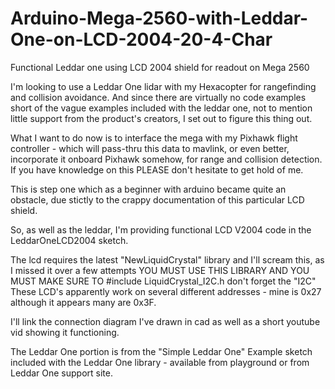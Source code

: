 # Arduino-Mega-2560-with-Leddar-One-on-LCD-2004-20-4-Char
Functional Leddar one using LCD 2004 shield for readout on Mega 2560

I'm looking to use a Leddar One lidar with my Hexacopter for rangefinding and collision avoidance.
And since there are virtually no code examples short of the vague examples included with the leddar one,
not to mention little support from the product's creators, I set out to figure this thing out.

What I want to do now is to interface the mega with my Pixhawk flight controller - which will pass-thru this
data to mavlink, or even better, incorporate it onboard Pixhawk somehow, for range and collision detection.
If you have knowledge on this PLEASE don't hesitate to get hold of me.

This is step one which as a beginner with arduino became quite an obstacle, due stictly to the crappy documentation
of this particular LCD shield.

So, as well as the leddar, I'm providing functional LCD V2004 code in the LeddarOneLCD2004 sketch.

The lcd requires the latest "NewLiquidCrystal" library and I'll scream this, as I missed it over a few attempts
YOU MUST USE THIS LIBRARY AND YOU MUST MAKE SURE TO #include LiquidCrystal_I2C.h
don't forget the "I2C"
These LCD's apparently work on several different addresses - mine is 0x27 although it appears many are 0x3F.

I'll link the connection diagram I've drawn in cad as well as a short youtube vid showing it functioning.

The Leddar One portion is from the "Simple Leddar One" Example sketch included with the Leddar One library - available from
playground or from Leddar One support site.
